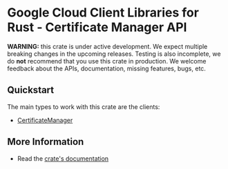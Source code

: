 # Google Cloud Client Libraries for Rust - Certificate Manager API

<!-- Code generated by sidekick. DO NOT EDIT. -->

**WARNING:** this crate is under active development. We expect multiple breaking
changes in the upcoming releases. Testing is also incomplete, we do **not**
recommend that you use this crate in production. We welcome feedback about the
APIs, documentation, missing features, bugs, etc.



## Quickstart

The main types to work with this crate are the clients:

* [CertificateManager](https://docs.rs/google-cloud-certificatemanager-v1/latest/google_cloud_certificatemanager_v1/client/struct.CertificateManager.html)

## More Information

* Read the [crate's documentation](https://docs.rs/google-cloud-certificatemanager-v1/latest/google-cloud-certificatemanager-v1)
